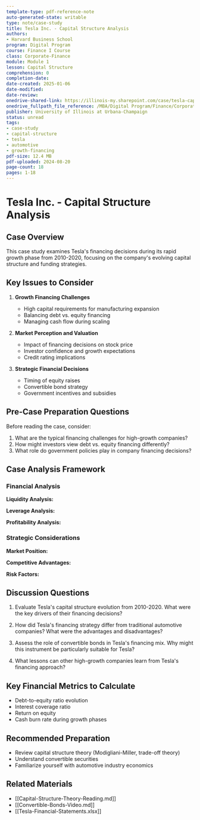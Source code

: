 ```yaml
---
template-type: pdf-reference-note
auto-generated-state: writable
type: note/case-study
title: Tesla Inc. - Capital Structure Analysis
authors:
- Harvard Business School
program: Digital Program
course: Finance I Course
class: Corporate-Finance
module: Module 1
lesson: Capital Structure
comprehension: 0
completion-date: 
date-created: 2025-01-06
date-modified: 
date-review: 
onedrive-shared-link: https://illinois-my.sharepoint.com/case/tesla-capital-structure
onedrive_fullpath_file_reference: /MBA/Digital Program/Finance/Corporate-Finance/Week2/Tesla-Case-Study.pdf
publisher: University of Illinois at Urbana-Champaign
status: unread
tags:
- case-study
- capital-structure
- tesla
- automotive
- growth-financing
pdf-size: 12.4 MB
pdf-uploaded: 2024-08-20
page-count: 18
pages: 1-18
---
```


# Tesla Inc. - Capital Structure Analysis

## Case Overview

This case study examines Tesla's financing decisions during its rapid growth phase from 2010-2020, focusing on the company's evolving capital structure and funding strategies.

## Key Issues to Consider

1. **Growth Financing Challenges**
   - High capital requirements for manufacturing expansion
   - Balancing debt vs. equity financing
   - Managing cash flow during scaling

2. **Market Perception and Valuation**
   - Impact of financing decisions on stock price
   - Investor confidence and growth expectations
   - Credit rating implications

3. **Strategic Financial Decisions**
   - Timing of equity raises
   - Convertible bond strategy
   - Government incentives and subsidies

## Pre-Case Preparation Questions

Before reading the case, consider:

1. What are the typical financing challenges for high-growth companies?
2. How might investors view debt vs. equity financing differently?
3. What role do government policies play in company financing decisions?

## Case Analysis Framework

### Financial Analysis

**Liquidity Analysis:**

**Leverage Analysis:**

**Profitability Analysis:**

### Strategic Considerations

**Market Position:**

**Competitive Advantages:**

**Risk Factors:**

## Discussion Questions

1. Evaluate Tesla's capital structure evolution from 2010-2020. What were the key drivers of their financing decisions?

2. How did Tesla's financing strategy differ from traditional automotive companies? What were the advantages and disadvantages?

3. Assess the role of convertible bonds in Tesla's financing mix. Why might this instrument be particularly suitable for Tesla?

4. What lessons can other high-growth companies learn from Tesla's financing approach?

## Key Financial Metrics to Calculate

- Debt-to-equity ratio evolution
- Interest coverage ratio
- Return on equity
- Cash burn rate during growth phases

## Recommended Preparation

- Review capital structure theory (Modigliani-Miller, trade-off theory)
- Understand convertible securities
- Familiarize yourself with automotive industry economics

## Related Materials

- [[Capital-Structure-Theory-Reading.md]]
- [[Convertible-Bonds-Video.md]]
- [[Tesla-Financial-Statements.xlsx]]
